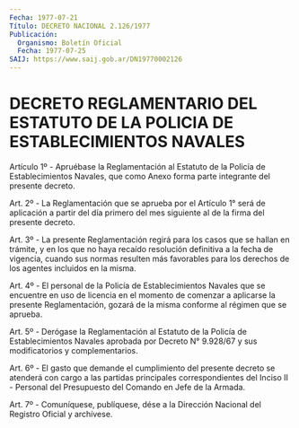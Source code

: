 ```yaml
---
Fecha: 1977-07-21
Título: DECRETO NACIONAL 2.126/1977
Publicación:
  Organismo: Boletín Oficial
  Fecha: 1977-07-25
SAIJ: https://www.saij.gob.ar/DN19770002126
---
```

# DECRETO REGLAMENTARIO DEL ESTATUTO DE LA POLICIA DE ESTABLECIMIENTOS NAVALES

<a id="1"></a>
Artículo 1º - Apruébase la Reglamentación al Estatuto de la Policía de Establecimientos Navales, que como Anexo forma parte integrante del presente decreto.

<a id="2"></a>
Art. 2º -  La Reglamentación que se aprueba por el Artículo 1° será de aplicación a partir del día primero del mes siguiente al de la firma del presente decreto.

<a id="3"></a>
Art. 3º -  La presente Reglamentación regirá para los casos que se hallan en trámite, y en los que no haya recaído resolución definitiva a la fecha de vigencia, cuando sus normas resulten más favorables para los derechos de los agentes incluidos en la misma.

<a id="4"></a>
Art. 4º - El personal de la Policía de Establecimientos Navales que se encuentre en uso de licencia en el momento de comenzar a aplicarse la presente Reglamentación, gozará de la misma conforme al régimen que se aprueba.

<a id="5"></a>
Art. 5º - Derógase la Reglamentación al Estatuto de la Policía de Establecimientos Navales aprobada por Decreto N° 9.928/67 y sus modificatorios y complementarios.

<a id="6"></a>
Art. 6º - El gasto que demande el cumplimiento del presente decreto se atenderá con cargo a las partidas principales correspondientes del Inciso II - Personal del Presupuesto del Comando en Jefe de la Armada.

<a id="7"></a>
Art. 7º -  Comuníquese, publíquese, dése a la Dirección Nacional del Registro Oficial y archívese.